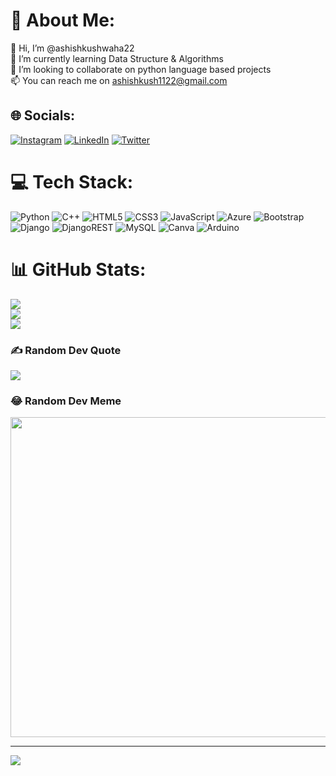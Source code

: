 # 💫 About Me:
👋 Hi, I’m @ashishkushwaha22<br>🌱 I’m currently learning Data Structure & Algorithms<br>👀 I’m looking to collaborate on python language based projects<br>📫 You can reach me on ashishkush1122@gmail.com


## 🌐 Socials:
[![Instagram](https://img.shields.io/badge/Instagram-%23E4405F.svg?logo=Instagram&logoColor=white)](https://instagram.com/__unsullied/) [![LinkedIn](https://img.shields.io/badge/LinkedIn-%230077B5.svg?logo=linkedin&logoColor=white)](https://linkedin.com/in/ashishkushwaha22/) [![Twitter](https://img.shields.io/badge/Twitter-%231DA1F2.svg?logo=Twitter&logoColor=white)](https://twitter.com/ashishk_143) 

# 💻 Tech Stack:
![Python](https://img.shields.io/badge/python-3670A0?style=flat&logo=python&logoColor=ffdd54) ![C++](https://img.shields.io/badge/c++-%2300599C.svg?style=flat&logo=c%2B%2B&logoColor=white) ![HTML5](https://img.shields.io/badge/html5-%23E34F26.svg?style=flat&logo=html5&logoColor=white) ![CSS3](https://img.shields.io/badge/css3-%231572B6.svg?style=flat&logo=css3&logoColor=white) ![JavaScript](https://img.shields.io/badge/javascript-%23323330.svg?style=flat&logo=javascript&logoColor=%23F7DF1E) ![Azure](https://img.shields.io/badge/azure-%230072C6.svg?style=flat&logo=azure-devops&logoColor=white) ![Bootstrap](https://img.shields.io/badge/bootstrap-%23563D7C.svg?style=flat&logo=bootstrap&logoColor=white) ![Django](https://img.shields.io/badge/django-%23092E20.svg?style=flat&logo=django&logoColor=white) ![DjangoREST](https://img.shields.io/badge/DJANGO-REST-ff1709?style=flat&logo=django&logoColor=white&color=ff1709&labelColor=gray) ![MySQL](https://img.shields.io/badge/mysql-%2300f.svg?style=flat&logo=mysql&logoColor=white) ![Canva](https://img.shields.io/badge/Canva-%2300C4CC.svg?style=flat&logo=Canva&logoColor=white) ![Arduino](https://img.shields.io/badge/-Arduino-00979D?style=flat&logo=Arduino&logoColor=white)
# 📊 GitHub Stats:
![](https://github-readme-stats.vercel.app/api?username=ashishkushwaha22&theme=onedark&hide_border=false&include_all_commits=false&count_private=false)<br/>
![](https://github-readme-streak-stats.herokuapp.com/?user=ashishkushwaha22&theme=onedark&hide_border=false)<br/>
![](https://github-readme-stats.vercel.app/api/top-langs/?username=ashishkushwaha22&theme=onedark&hide_border=false&include_all_commits=false&count_private=false&layout=compact)

### ✍️ Random Dev Quote
![](https://quotes-github-readme.vercel.app/api?type=horizontal&theme=radical)

### 😂 Random Dev Meme
<img src="https://random-memer.herokuapp.com/" width="512px"/>

---
[![](https://visitcount.itsvg.in/api?id=ashishkushwaha22&icon=8&color=1)](https://visitcount.itsvg.in)

<!-- Proudly created with GPRM ( https://gprm.itsvg.in ) -->

<!---
ashishkushwaha22/ashishkushwaha22 is a ✨ special ✨ repository because its `README.md` (this file) appears on your GitHub profile.
You can click the Preview link to take a look at your changes.
--->
